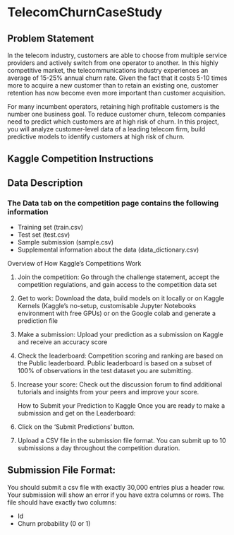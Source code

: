 # TelecomChurnCaseStudy
## Problem Statement
In the telecom industry, customers are able to choose from multiple service providers and actively switch from one operator to another. In this highly competitive market, the telecommunications industry experiences an average of 15-25% annual churn rate.
Given the fact that it costs 5-10 times more to acquire a new customer than to retain an existing one, customer retention has now become even more important than customer acquisition.

For many incumbent operators, retaining high profitable customers is the number one business
goal. To reduce customer churn, telecom companies need to predict which customers are at high risk of churn. In this project, you will analyze customer-level data of a leading telecom firm, build predictive models to identify customers at high risk of churn.


## Kaggle Competition Instructions
## Data Description
### The Data tab on the competition page contains the following information
- Training set (train.csv)
- Test set (test.csv)
- Sample submission (sample.csv)
- Supplemental information about the data (data_dictionary.csv)

Overview of How Kaggle’s Competitions Work
1. Join the competition: Go through the challenge statement, accept the competition regulations, and gain access to the competition data set
2. Get to work: Download the data, build models on it locally or on Kaggle Kernels (Kaggle’s
no-setup, customisable Jupyter Notebooks environment with free GPUs) or on the Google colab and generate a prediction file
3. Make a submission: Upload your prediction as a submission on Kaggle and receive an accuracy score
4. Check the leaderboard: Competition scoring and ranking are based on the Public leaderboard. Public leaderboard is based on a subset of 100% of observations in the test dataset you are submitting.
5. Increase your score: Check out the discussion forum to find additional tutorials and insights from your peers and improve your score.

   How to Submit your Prediction to Kaggle
Once you are ready to make a submission and get on the Leaderboard:
1. Click on the ‘Submit Predictions’ button.
2. Upload a CSV file in the submission file format. You can submit up to 10 submissions a day throughout the competition duration.

## Submission File Format:
You should submit a csv file with exactly 30,000 entries plus a header row. Your submission will show
an error if you have extra columns or rows.
The file should have exactly two columns:
- Id
- Churn probability (0 or 1)
